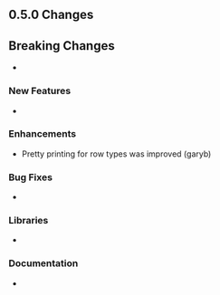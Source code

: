 ## 0.5.0 Changes

## Breaking Changes

- 

### New Features

- 

### Enhancements

- Pretty printing for row types was improved (garyb)

### Bug Fixes

- 

### Libraries

- 

### Documentation

- 
